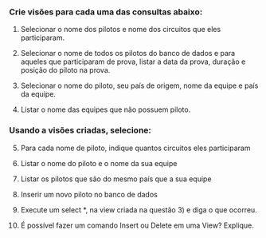 ### Crie visões para cada uma das consultas abaixo:

1. Selecionar o nome dos pilotos e nome dos circuitos que eles participaram.

2. Selecionar o nome de todos os pilotos do banco de dados e para aqueles que participaram de prova, listar a data da prova, duração e posição do piloto na prova.

3. Selecionar o nome do piloto, seu país de origem, nome da equipe e país da equipe. 

4. Listar o nome das equipes que não possuem piloto.

### Usando a visões criadas, selecione:

5. Para cada nome de piloto, indique quantos circuitos eles participaram

6. Listar o nome do piloto e o nome da sua equipe

7. Listar os pilotos que são do mesmo país que a sua equipe 

8. Inserir um novo piloto no banco de dados

9. Execute um select *, na view criada na questão 3) e diga o que ocorreu.

10. É possível fazer um comando Insert ou Delete em uma View? Explique.
